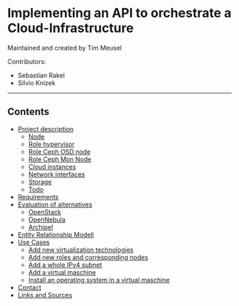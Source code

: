 # Implementing an API to orchestrate a Cloud-Infrastructure

Maintained and created by Tim Meusel

Contributors:
+ Sebastian Rakel
+ Silvio Knizek

---

## Contents
+ [Project description](#project-description)
  - [Node](#node)
  - [Role hypervisor](#role-hypervisor)
  - [Role Ceph OSD node](#role-ceph-osd-node)
  - [Role Ceph Mon Node](#role-ceph-mon-node)
  - [Cloud instances](#cloud-instances)
  - [Network interfaces](#network-interfaces)
  - [Storage](#storage)
  - [Todo](#todo)
+ [Requirements](#requirements)
+ [Evaluation of alternatives](#evaluation-of-alternatives)
  - [OpenStack](#openstack)
  - [OpenNebula](#opennebula)
  - [Archipel](#archipel)
+ [Entity Relationship Modell](#entity-relationship-modell)
+ [Use Cases](#use-cases)
  - [Add new virtualization technologies](#add-new-virtualization-technologies)
  - [Add new roles and corresponding nodes](#add-new-roles-and-correspondig-nodes)
  - [Add a whole IPv4 subnet](#add-a-whole-ipv4-subnet)
  - [Add a virtual maschine](#add-a-virtual-maschine)
  - [Install an operating system in a virtual maschine](#install-an-operating-system-in-a-virtual-maschine)
+ [Contact](#contact)
+ [Links and Sources](#links-and-sources)
